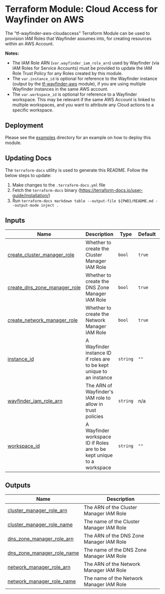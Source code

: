 <!-- BEGIN_TF_DOCS -->
# Terraform Module: Cloud Access for Wayfinder on AWS

The "tf-wayfinder-aws-cloudaccess" Terraform Module can be used to provision IAM Roles that Wayfinder assumes into, for creating resources within an AWS Account.

**Notes:**
* The IAM Role ARN (`var.wayfinder_iam_role_arn`) used by Wayfinder (via IAM Roles for Service Accounts) must be provided to update the IAM Role Trust Policy for any Roles created by this module.
* The `var.instance_id` is optional for reference to the Wayfinder instance (output by the [tf-wayfinder-aws](https://github.com/appvia/tf-wayfinder-aws) module), if you are using multiple Wayfinder instances in the same AWS account.
* The `var.workspace_id` is optional for reference to a Wayfinder workspace. This may be relevant if the same AWS Account is linked to multiple workspaces, and you want to attribute any Cloud actions to a specific workspace.

## Deployment

Please see the [examples](./examples) directory for an example on how to deploy this module.

## Updating Docs

The `terraform-docs` utility is used to generate this README. Follow the below steps to update:
1. Make changes to the `.terraform-docs.yml` file
2. Fetch the `terraform-docs` binary (https://terraform-docs.io/user-guide/installation/)
3. Run `terraform-docs markdown table --output-file ${PWD}/README.md --output-mode inject .`

## Inputs

| Name | Description | Type | Default | Required |
|------|-------------|------|---------|:--------:|
| <a name="input_create_cluster_manager_role"></a> [create\_cluster\_manager\_role](#input\_create\_cluster\_manager\_role) | Whether to create the Cluster Manager IAM Role | `bool` | `true` | no |
| <a name="input_create_dns_zone_manager_role"></a> [create\_dns\_zone\_manager\_role](#input\_create\_dns\_zone\_manager\_role) | Whether to create the DNS Zone Manager IAM Role | `bool` | `true` | no |
| <a name="input_create_network_manager_role"></a> [create\_network\_manager\_role](#input\_create\_network\_manager\_role) | Whether to create the Network Manager IAM Role | `bool` | `true` | no |
| <a name="input_instance_id"></a> [instance\_id](#input\_instance\_id) | A Wayfinder instance ID if roles are to be kept unique to an instance | `string` | `""` | no |
| <a name="input_wayfinder_iam_role_arn"></a> [wayfinder\_iam\_role\_arn](#input\_wayfinder\_iam\_role\_arn) | The ARN of Wayfinder's IAM role to allow in trust policies | `string` | n/a | yes |
| <a name="input_workspace_id"></a> [workspace\_id](#input\_workspace\_id) | A Wayfinder workspace ID if Roles are to be kept unique to a workspace | `string` | `""` | no |

## Outputs

| Name | Description |
|------|-------------|
| <a name="output_cluster_manager_role_arn"></a> [cluster\_manager\_role\_arn](#output\_cluster\_manager\_role\_arn) | The ARN of the Cluster Manager IAM Role |
| <a name="output_cluster_manager_role_name"></a> [cluster\_manager\_role\_name](#output\_cluster\_manager\_role\_name) | The name of the Cluster Manager IAM Role |
| <a name="output_dns_zone_manager_role_arn"></a> [dns\_zone\_manager\_role\_arn](#output\_dns\_zone\_manager\_role\_arn) | The ARN of the DNS Zone Manager IAM Role |
| <a name="output_dns_zone_manager_role_name"></a> [dns\_zone\_manager\_role\_name](#output\_dns\_zone\_manager\_role\_name) | The name of the DNS Zone Manager IAM Role |
| <a name="output_network_manager_role_arn"></a> [network\_manager\_role\_arn](#output\_network\_manager\_role\_arn) | The ARN of the Network Manager IAM Role |
| <a name="output_network_manager_role_name"></a> [network\_manager\_role\_name](#output\_network\_manager\_role\_name) | The name of the Network Manager IAM Role |
<!-- END_TF_DOCS -->